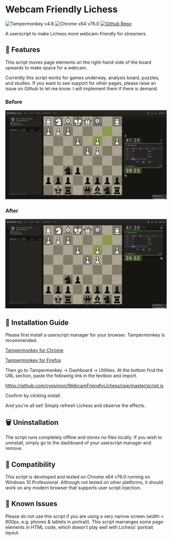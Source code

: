 # Webcam Friendly Lichess
![Tampermonkey v4.8](https://img.shields.io/badge/Tampermonkey-v4.8-brightgreen.svg) ![Chrome x64 v76.0](https://img.shields.io/badge/Chrome%20x64-v76.0-brightgreen.svg) [![Github Repo](https://img.shields.io/badge/Github%20Repo--lightgrey?style=social&logo=github)](https://github.com/cyqsimon/WebcamFriendlyLichess)

A userscript to make Lichess more webcam-friendly for streamers.

## 🛒 Features

This script moves page elements on the right-hand-side of the board upwards to make space for a webcam.

Currently this script works for games underway, analysis board, puzzles, and studies. If you want to see support for other pages, please raise an issue on Github to let me know. I will implement them if there is demand.

### Before

![Before](https://github.com/cyqsimon/WebcamFriendlyLichess/raw/master/screenshots/game-pre.png)

### After

![After](https://github.com/cyqsimon/WebcamFriendlyLichess/raw/master/screenshots/game-post.png)

## 💽 Installation Guide

Please first install a userscript manager for your browser. Tampermonkey is recommended.

[Tampermonkey for Chrome](https://chrome.google.com/webstore/detail/tampermonkey/dhdgffkkebhmkfjojejmpbldmpobfkfo/)

[Tampermonkey for Firefox](https://addons.mozilla.org/en-GB/firefox/addon/tampermonkey/)

Then go to Tampermonkey -> Dashboard -> Utilities. At the bottom find the URL section, paste the following link in the textbox and import.

https://github.com/cyqsimon/WebcamFriendlyLichess/raw/master/script.js

Confirm by clicking install.

And you're all set! Simply refresh Lichess and observe the effects.

## 🗑 Uninstallation

The script runs completely offline and stores no files locally. If you wish to uninstall, simply go to the dashboard of your userscript manager and remove.

## 🧩 Compatibility

This script is developed and tested on Chrome x64 v76.0 running on Windows 10 Professional. Although not tested on other platforms, it should work on any modern browser that supports user script injection.

## 🐞 Known Issues

Please do not use this script if you are using a very narrow screen (width < 800px, e.g. phones & tablets in portrait). This script rearranges some page elements in HTML code, which doesn't play well with Lichess' portrait layout.
